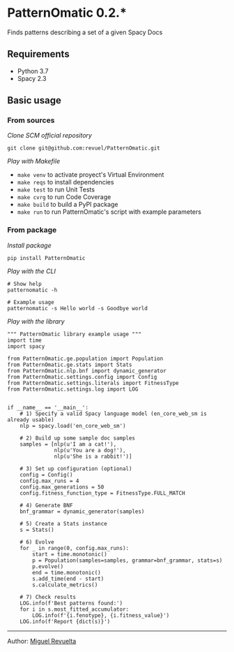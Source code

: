 # PatternOmatic 0.2.*
Finds patterns describing a set of a given Spacy Docs

## Requirements
- Python 3.7
- Spacy 2.3

## Basic usage

### From sources
*Clone SCM official repository*

`git clone git@github.com:revuel/PatternOmatic.git`

*Play with Makefile*

- `make venv` to activate proyect's Virtual Environment
- `make reqs` to install dependencies
- `make test` to run Unit Tests
- `make cvrg` to run Code Coverage
- `make build` to build a PyPI package
- `make run` to run PatternOmatic's script with example parameters

### From package
*Install package*

`pip install PatternOmatic`

*Play with the CLI*

```
# Show help 
patternomatic -h

# Example usage
patternomatic -s Hello world -s Goodbye world
```

*Play with the library*
```
""" PatternOmatic library example usage """
import time
import spacy

from PatternOmatic.ge.population import Population
from PatternOmatic.ge.stats import Stats
from PatternOmatic.nlp.bnf import dynamic_generator
from PatternOmatic.settings.config import Config
from PatternOmatic.settings.literals import FitnessType
from PatternOmatic.settings.log import LOG


if __name__ == '__main__':
    # 1) Specify a valid Spacy language model (en_core_web_sm is already usable)
    nlp = spacy.load('en_core_web_sm')

    # 2) Build up some sample doc samples
    samples = [nlp(u'I am a cat!'),
               nlp(u'You are a dog!'),
               nlp(u'She is a rabbit!')]

    # 3) Set up configuration (optional)
    config = Config()
    config.max_runs = 4
    config.max_generations = 50
    config.fitness_function_type = FitnessType.FULL_MATCH

    # 4) Generate BNF
    bnf_grammar = dynamic_generator(samples)

    # 5) Create a Stats instance
    s = Stats()

    # 6) Evolve
    for _ in range(0, config.max_runs):
        start = time.monotonic()
        p = Population(samples=samples, grammar=bnf_grammar, stats=s)
        p.evolve()
        end = time.monotonic()
        s.add_time(end - start)
        s.calculate_metrics()

    # 7) Check results
    LOG.info(f'Best patterns found:')
    for i in s.most_fitted_accumulator:
        LOG.info(f'{i.fenotype}, {i.fitness_value}')
    LOG.info(f'Report {dict(s)}')

```

---

Author: [Miguel Revuelta](mailto:revuel22@hotmail.com "Contact author")
